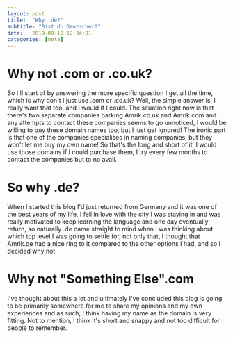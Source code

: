 ```yaml
---
layout: post
title:  "Why .de?"
subtitle: "Bist du Deutscher?"
date:   2019-09-10 12:34:01
categories: [meta]
---
```

# Why not .com or .co.uk?
So I'll start of by answering the more specific question I get all the time, which is why don't I just use .com or .co.uk?
Well, the simple answer is, I really want that too, and I would if I could. The situation right now is that there's two separate companies parking Amrik.co.uk and Amrik.com and any attempts to contact these companies seems to go unnoticed, I would be willing to buy these domain names too, but I just get ignored! The ironic part is that one of the companies specialises in naming companies, but they won't let me buy my own name! So that's the long and short of it, I would use those domains if I could purchase them, I try every few months to contact the companies but to no avail.

# So why .de?

When I started this blog I'd just returned from Germany and it was one of the best years of my life, I fell in love with the city I was staying in and was really motivated to keep learning the language and one day eventually return, so naturally .de came straight to mind when I was thinking about which top level I was going to settle for, not only that, I thought that Amrik.de had a nice ring to it compared to the other options I had, and so I decided why not.

# Why not "Something Else".com

I've thought about this a lot and ultimately I've concluded this blog is going to be primarily somewhere for me to share my opinions and my own experiences and as such, I think having my name as the domain is very fitting. Not to mention, I think it's short and snappy and not too difficult for people to remember.
